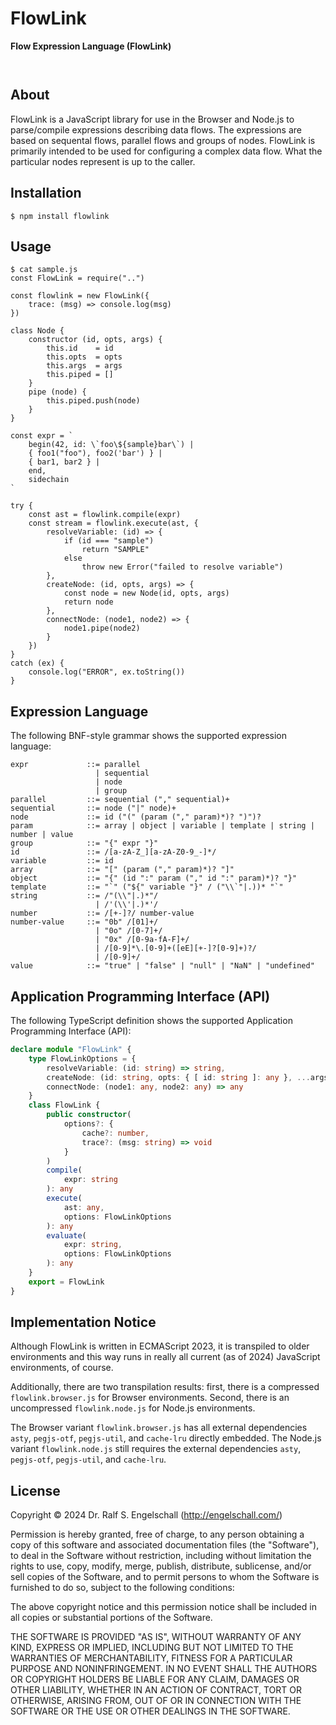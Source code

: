 
FlowLink
====

**Flow Expression Language (FlowLink)**

<p/>
<img src="https://nodei.co/npm/flowlink.png?downloads=true&stars=true" alt=""/>

<p/>
<img src="https://david-dm.org/rse/flowlink.png" alt=""/>

About
-----

FlowLink is a JavaScript library for use in the Browser and Node.js to
parse/compile expressions describing data flows. The expressions are
based on sequental flows, parallel flows and groups of nodes. FlowLink
is primarily intended to be used for configuring a complex data flow.
What the particular nodes represent is up to the caller.

Installation
------------

```shell
$ npm install flowlink
```

Usage
-----

```
$ cat sample.js
const FlowLink = require("..")

const flowlink = new FlowLink({
    trace: (msg) => console.log(msg)
})

class Node {
    constructor (id, opts, args) {
        this.id    = id
        this.opts  = opts
        this.args  = args
        this.piped = []
    }
    pipe (node) {
        this.piped.push(node)
    }
}

const expr = `
    begin(42, id: \`foo\${sample}bar\`) |
    { foo1("foo"), foo2('bar') } |
    { bar1, bar2 } |
    end,
    sidechain
`

try {
    const ast = flowlink.compile(expr)
    const stream = flowlink.execute(ast, {
        resolveVariable: (id) => {
            if (id === "sample")
                return "SAMPLE"
            else
                throw new Error("failed to resolve variable")
        },
        createNode: (id, opts, args) => {
            const node = new Node(id, opts, args)
            return node
        },
        connectNode: (node1, node2) => {
            node1.pipe(node2)
        }
    })
}
catch (ex) {
    console.log("ERROR", ex.toString())
}
```

Expression Language
-------------------

The following BNF-style grammar shows the supported expression language:

```
expr             ::= parallel
                   | sequential
                   | node
                   | group
parallel         ::= sequential ("," sequential)+
sequential       ::= node ("|" node)+
node             ::= id ("(" (param ("," param)*)? ")")?
param            ::= array | object | variable | template | string | number | value
group            ::= "{" expr "}"
id               ::= /[a-zA-Z_][a-zA-Z0-9_-]*/
variable         ::= id
array            ::= "[" (param ("," param)*)? "]"
object           ::= "{" (id ":" param ("," id ":" param)*)? "}"
template         ::= "`" ("${" variable "}" / ("\\`"|.))* "`"
string           ::= /"(\\"|.)*"/
                   | /'(\\'|.)*'/
number           ::= /[+-]?/ number-value
number-value     ::= "0b" /[01]+/
                   | "0o" /[0-7]+/
                   | "0x" /[0-9a-fA-F]+/
                   | /[0-9]*\.[0-9]+([eE][+-]?[0-9]+)?/
                   | /[0-9]+/
value            ::= "true" | "false" | "null" | "NaN" | "undefined"
```

Application Programming Interface (API)
---------------------------------------

The following TypeScript definition shows the supported Application Programming Interface (API):

```ts
declare module "FlowLink" {
    type FlowLinkOptions = {
        resolveVariable: (id: string) => string,
        createNode: (id: string, opts: { [ id: string ]: any }, ...args: any[]) => any,
        connectNode: (node1: any, node2: any) => any
    }
    class FlowLink {
        public constructor(
            options?: {
                cache?: number,
                trace?: (msg: string) => void
            }
        )
        compile(
            expr: string
        ): any
        execute(
            ast: any,
            options: FlowLinkOptions
        ): any
        evaluate(
            expr: string,
            options: FlowLinkOptions
        ): any
    }
    export = FlowLink
}
```

Implementation Notice
---------------------

Although FlowLink is written in ECMAScript 2023, it is transpiled to older
environments and this way runs in really all current (as of 2024)
JavaScript environments, of course.

Additionally, there are two transpilation results: first, there is a
compressed `flowlink.browser.js` for Browser environments. Second, there is
an uncompressed `flowlink.node.js` for Node.js environments.

The Browser variant `flowlink.browser.js` has all external dependencies
`asty`, `pegjs-otf`, `pegjs-util`, and `cache-lru` directly embedded.
The Node.js variant `flowlink.node.js` still requires the external
dependencies `asty`, `pegjs-otf`, `pegjs-util`, and `cache-lru`.

License
-------

Copyright &copy; 2024 Dr. Ralf S. Engelschall (http://engelschall.com/)

Permission is hereby granted, free of charge, to any person obtaining
a copy of this software and associated documentation files (the
"Software"), to deal in the Software without restriction, including
without limitation the rights to use, copy, modify, merge, publish,
distribute, sublicense, and/or sell copies of the Software, and to
permit persons to whom the Software is furnished to do so, subject to
the following conditions:

The above copyright notice and this permission notice shall be included
in all copies or substantial portions of the Software.

THE SOFTWARE IS PROVIDED "AS IS", WITHOUT WARRANTY OF ANY KIND,
EXPRESS OR IMPLIED, INCLUDING BUT NOT LIMITED TO THE WARRANTIES OF
MERCHANTABILITY, FITNESS FOR A PARTICULAR PURPOSE AND NONINFRINGEMENT.
IN NO EVENT SHALL THE AUTHORS OR COPYRIGHT HOLDERS BE LIABLE FOR ANY
CLAIM, DAMAGES OR OTHER LIABILITY, WHETHER IN AN ACTION OF CONTRACT,
TORT OR OTHERWISE, ARISING FROM, OUT OF OR IN CONNECTION WITH THE
SOFTWARE OR THE USE OR OTHER DEALINGS IN THE SOFTWARE.

